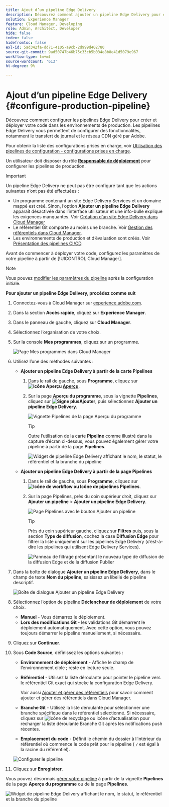 ```yaml
---
title: Ajout d’un pipeline Edge Delivery
description: Découvrez comment ajouter un pipeline Edge Delivery pour créer et déployer votre code dans les environnements de production.
solution: Experience Manager
feature: Cloud Manager, Developing
role: Admin, Architect, Developer
hide: false
index: false
hidefromtoc: false
exl-id: 5ad342fa-dd71-4105-a9cb-2d999d402780
source-git-commit: 9ad50747b46b75c33cb5b034e8b8e41d5079e967
workflow-type: tm+mt
source-wordcount: '613'
ht-degree: 9%

---
```


# Ajout d’un pipeline Edge Delivery {#configure-production-pipeline}

<!--badge: label="Beta" type="Positive" url="/help/implementing/cloud-manager/release-notes/current.md#gitlab-bitbucket" -->

Découvrez comment configurer les pipelines Edge Delivery pour créer et déployer votre code dans les environnements de production. Les pipelines Edge Delivery vous permettent de configurer des fonctionnalités, notamment le transfert de journal et le réseau CDN géré par Adobe.

Pour obtenir la liste des configurations prises en charge, voir [Utilisation des pipelines de configuration - configurations prises en charge](/help/operations/config-pipeline.md#configurations).

Un utilisateur doit disposer du rôle **[Responsable de déploiement](/help/onboarding/cloud-manager-introduction.md#role-based-permissions)** pour configurer les pipelines de production.

>[!IMPORTANT]
>
>Un pipeline Edge Delivery ne peut pas être configuré tant que les actions suivantes n’ont pas été effectuées :
>
>* Un programme contenant un site Edge Delivery Services et un domaine mappé est créé. Sinon, l’option **Ajouter un pipeline Edge Delivery** apparaît désactivée dans l’interface utilisateur et une info-bulle explique les exigences manquantes. Voir [Création d’un site Edge Delivery dans Cloud Manager](/help/implementing/cloud-manager/edge-delivery/create-edge-delivery-site.md)
>* Le référentiel Git comporte au moins une branche. Voir [Gestion des référentiels dans Cloud Manager](/help/implementing/cloud-manager/managing-code/managing-repositories.md).
>* Les environnements de production et d’évaluation sont créés. Voir [Présentation des pipelines CI/CD](/help/implementing/cloud-manager/configuring-pipelines/introduction-ci-cd-pipelines.md).

<!-- CMGR‑69680 -->

Avant de commencer à déployer votre code, configurez les paramètres de votre pipeline à partir de [!UICONTROL Cloud Manager].

>[!NOTE]
>
>Vous pouvez [modifier les paramètres du pipeline](managing-pipelines.md) après la configuration initiale.

**Pour ajouter un pipeline Edge Delivery, procédez comme suit**

1. Connectez-vous à Cloud Manager sur [experience.adobe.com](https://experience.adobe.com).
1. Dans la section **Accès rapide**, cliquez sur **Experience Manager**.
1. Dans le panneau de gauche, cliquez sur **Cloud Manager**.
1. Sélectionnez l’organisation de votre choix.
1. Sur la console **Mes programmes**, cliquez sur un programme.

   ![Page Mes programmes dans Cloud Manager](/help/implementing/cloud-manager/configuring-pipelines/assets/my-programs.png)

1. Utilisez l’une des méthodes suivantes :

   * **Ajouter un pipeline Edge Delivery à partir de la carte Pipelines**

      1. Dans le rail de gauche, sous **Programme**, cliquez sur **![Icône Aperçu](/help/implementing/cloud-manager/configuring-pipelines/assets/overview.svg) [Aperçu](/help/implementing/cloud-manager/navigation.md#my-programs)**.
      1. Sur la page **Aperçu du programme**, sous la vignette **Pipelines**, cliquez sur **![Signe plus](https://spectrum.adobe.com/static/icons/workflow_18/Smock_Add_18_N.svg)Ajouter**, puis sélectionnez **Ajouter un pipeline Edge Delivery**.

         ![Vignette Pipelines de la page Aperçu du programme &#x200B;](/help/implementing/cloud-manager/configuring-pipelines/assets/pipelinescard-add-ed-pipeline.png)

         >[!TIP]
         >
         >Outre l’utilisation de la carte **Pipeline** comme illustré dans la capture d’écran ci-dessus, vous pouvez également gérer votre pipeline à partir de la page **Pipelines**.
         >
         >![Widget de pipeline Edge Delivery affichant le nom, le statut, le référentiel et la branche du pipeline](/help/implementing/cloud-manager/release-notes/assets/edge-delivery-pipeline-widget.png)

   * **Ajouter un pipeline Edge Delivery à partir de la page Pipelines**

      1. Dans le rail de gauche, sous **Programme**, cliquez sur **![Icône de workflow ou Icône de pipelines](https://spectrum.adobe.com/static/icons/workflow_18/Smock_Workflow_18_N.svg) Pipelines**.
      1. Sur la page Pipelines, près du coin supérieur droit, cliquez sur **Ajouter un pipeline** > **Ajouter un pipeline Edge Delivery**.

         ![Page Pipelines avec le bouton Ajouter un pipeline &#x200B;](/help/implementing/cloud-manager/configuring-pipelines/assets/pipelinespage-add-ed-pipeline.png)

         >[!TIP]
         >
         >Près du coin supérieur gauche, cliquez sur **Filtres** puis, sous la section **Type de diffusion**, cochez la case **Diffusion Edge** pour filtrer la liste uniquement sur les pipelines Edge Delivery (c’est-à-dire les pipelines qui utilisent Edge Delivery Services). <!-- (CMGR-69682) -->
         >
         >![Panneau de filtrage présentant le nouveau type de diffusion de la diffusion Edge et de la diffusion Publier](/help/implementing/cloud-manager/release-notes/assets/filter-delivery-type.png)

1. Dans la boîte de dialogue **Ajouter un pipeline Edge Delivery**, dans le champ de texte **Nom du pipeline**, saisissez un libellé de pipeline descriptif.

   ![Boîte de dialogue Ajouter un pipeline Edge Delivery](/help/implementing/cloud-manager/configuring-pipelines/assets/add-edge-delivery-pipeline-configuration.png)

1. Sélectionnez l’option de pipeline **Déclencheur de déploiement** de votre choix.

   * **Manuel** - Vous démarrez le déploiement.
   * **Lors des modifications Git** - les validations Git démarrent le déploiement automatiquement. Avec cette option, vous pouvez toujours démarrer le pipeline manuellement, si nécessaire.

1. Cliquez sur **Continuer**.

1. Sous **Code Source**, définissez les options suivantes :

   * **Environnement de déploiement** - Affiche le champ de l’environnement cible ; reste en lecture seule.

   * **Référentiel** - Utilisez la liste déroulante pour pointer le pipeline vers le référentiel Git exact qui stocke la configuration Edge Delivery.

     Voir aussi [Ajouter et gérer des référentiels](/help/implementing/cloud-manager/managing-code/managing-repositories.md) pour savoir comment ajouter et gérer des référentiels dans Cloud Manager.

   * **Branche Git** - Utilisez la liste déroulante pour sélectionner une branche spécifique dans le référentiel sélectionné. Si nécessaire, cliquez sur ![icône de recyclage ou icône d’actualisation](https://spectrum.adobe.com/static/icons/workflow_18/Smock_Refresh_18_N.svg) pour recharger la liste déroulante Branche Git après les notifications push récentes.
   * **Emplacement du code** - Définit le chemin du dossier à l’intérieur du référentiel où commence le code prêt pour le pipeline ( `/` est égal à la racine du référentiel).

   ![Configurer le pipeline](/help/implementing/cloud-manager/configuring-pipelines/assets/add-edge-delivery-pipeline-sourcecode.png)

1. Cliquez sur **Enregistrer**.

Vous pouvez désormais [gérer votre pipeline](managing-pipelines.md) à partir de la vignette **Pipelines** de la page **Aperçu du programme** ou de la page **Pipelines**.


![Widget de pipeline Edge Delivery affichant le nom, le statut, le référentiel et la branche du pipeline](/help/implementing/cloud-manager/release-notes/assets/edge-delivery-pipeline-widget.png)



